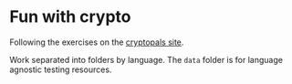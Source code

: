 # Fun with crypto

Following the exercises on the [cryptopals site](https://cryptopals.com/).

Work separated into folders by language. The `data` folder is for language agnostic testing resources.
